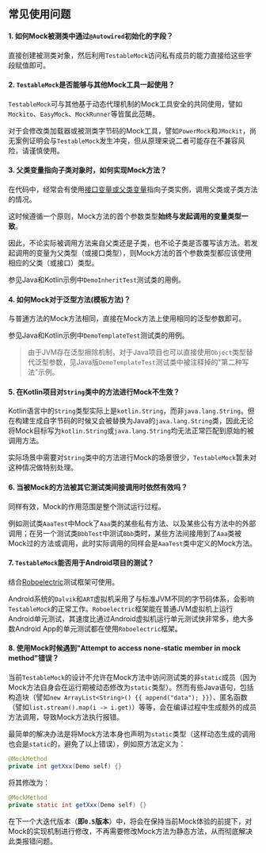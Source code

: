 常见使用问题
---

#### 1. 如何Mock被测类中通过`@Autowired`初始化的字段？

直接创建被测类对象，然后利用`TestableMock`访问私有成员的能力直接给这些字段赋值即可。

#### 2. `TestableMock`是否能够与其他Mock工具一起使用？

`TestableMock`可与其他基于动态代理机制的Mock工具安全的共同使用，譬如`Mockito`、`EasyMock`、`MockRunner`等皆属此范畴。

对于会修改类加载器或被测类字节码的Mock工具，譬如`PowerMock`和`JMockit`，尚无案例证明会与`TestableMock`发生冲突，但从原理来说二者可能存在不兼容风险，请谨慎使用。

#### 3. 父类变量指向子类对象时，如何实现Mock方法？

在代码中，经常会有使用<u>接口变量或父类变量</u>指向子类实例，调用父类或子类方法的情况。

这时候遵循一个原则，Mock方法的首个参数类型**始终与发起调用的变量类型一致**。

因此，不论实际被调用方法来自父类还是子类，也不论子类是否覆写该方法。若发起调用的变量为父类型（或接口类型），则Mock方法的首个参数类型都应该使用相应的父类（或接口）类型。

参见Java和Kotlin示例中`DemoInheritTest`测试类的用例。

#### 4. 如何Mock对于泛型方法(模板方法)？

与普通方法的Mock方法相同，直接在Mock方法上使用相同的泛型参数即可。 

参见Java和Kotlin示例中`DemoTemplateTest`测试类的用例。

> 由于JVM存在泛型擦除机制，对于Java项目也可以直接使用`Object`类型替代泛型参数，见Java版`DemoTemplateTest`测试类中被注释掉的"第二种写法"示例。

#### 5. 在Kotlin项目对`String`类中的方法进行Mock不生效？

Kotlin语言中的`String`类型实际上是`kotlin.String`，而非`java.lang.String`。但在构建生成自字节码的时候又会被替换为Java的`java.lang.String`类，因此无论将Mock目标写为`kotlin.String`或`java.lang.String`均无法正常匹配到原始的被调用方法。

实际场景中需要对`String`类中的方法进行Mock的场景很少，`TestableMock`暂未对这种情况做特别处理。

#### 6. 当被Mock的方法被其它测试类**间接调用**时依然有效吗？

同样有效，Mock的作用范围是整个测试运行过程。

例如测试类`AaaTest`中Mock了`Aaa`类的某些私有方法、以及某些公有方法中的外部调用；在另一个测试类`BbbTest`中测试`Bbb`类时，某些方法间接用到了`Aaa`类被Mock过的方法或调用，此时实际调用的同样会是`AaaTest`类中定义的Mock方法。

#### 7. `TestableMock`能否用于Android项目的测试？

结合[Roboelectric](https://github.com/robolectric/robolectric)测试框架可使用。

Android系统的`Dalvik`和`ART`虚拟机采用了与标准JVM不同的字节码体系，会影响`TestableMock`的正常工作。`Roboelectric`框架能在普通JVM虚拟机上运行Android单元测试，其速度比通过Android虚拟机运行单元测试快非常多，绝大多数Android App的单元测试都在使用`Roboelectric`框架。

#### 8. 使用Mock时候遇到"Attempt to access none-static member in mock method"错误？

当前`TestableMock`的设计不允许在Mock方法中访问测试类的非`static`成员（因为Mock方法自身会在运行期被动态修改为`static`类型）。然而有些Java语句，包括构造块（譬如`new ArrayList<String>() {{ append("data"); }}`）、匿名函数（譬如`list.stream().map(i -> i.get)`）等等，会在编译过程中生成额外的成员方法调用，导致Mock方法执行报错。

最简单的解决办法是将Mock方法本身也声明为`static`类型（这样动态生成的调用也会是`static`的，避免了以上错误），例如原方法定义为：

```java
@MockMethod
private int getXxx(Demo self) {}
```

将其修改为：

```java
@MockMethod
private static int getXxx(Demo self) {}
```

在下一个大迭代版本（**即`0.5`版本**）中，将会在保持当前Mock体验的前提下，对Mock的实现机制进行修改，不再需要修改Mock方法为静态方法，从而彻底解决此类报错问题。
